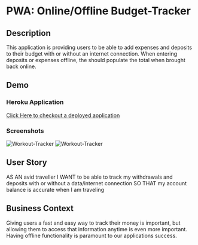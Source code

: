 # PWA: Online/Offline Budget-Tracker

## Description
This application is providing users to be able to add expenses and deposits to their budget with or without an internet connection. When entering deposits or expenses offline, the should populate the total when brought back online.

## Demo
### Heroku Application
[Click Here to checkout a deployed application]()
### Screenshots
![Workout-Tracker]()
![Workout-Tracker]()

## User Story
AS AN avid traveller
I WANT to be able to track my withdrawals and deposits with or without a data/internet connection
SO THAT my account balance is accurate when I am traveling

## Business Context
Giving users a fast and easy way to track their money is important, but allowing them to access that information anytime is even more important. Having offline functionality is paramount to our applications success.